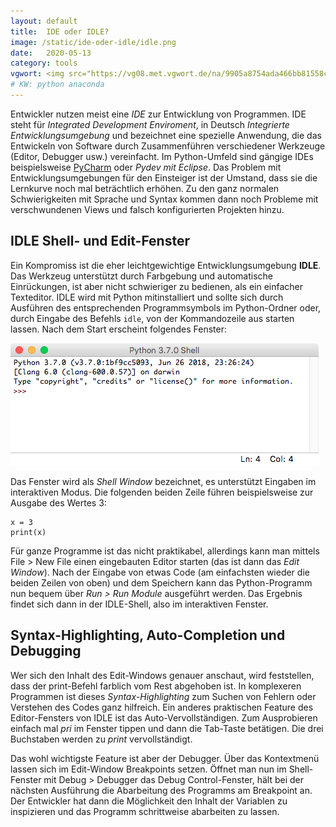 ```yaml
---
layout: default
title:  IDE oder IDLE?
image: /static/ide-oder-idle/idle.png
date:   2020-05-13
category: tools
vgwort: <img src="https://vg08.met.vgwort.de/na/9905a8754ada466bb81558c6e6586f35" width="1" height="1" alt=">
# KW: python anaconda
---
```


Entwickler nutzen meist eine _IDE_ zur Entwicklung von Programmen. IDE steht für *Integrated Development Enviroment*, in Deutsch *Integrierte Entwicklungsumgebung* und bezeichnet eine spezielle Anwendung, die das Entwickeln von Software durch Zusammenführen verschiedener Werkzeuge (Editor, Debugger usw.) vereinfacht. Im Python-Umfeld sind gängige IDEs beispielsweise [PyCharm](https://www.jetbrains.com/de-de/pycharm/) oder *Pydev mit Eclipse*. Das Problem mit Entwicklungsumgebungen für den Einsteiger ist der Umstand, dass sie die Lernkurve noch mal beträchtlich erhöhen. Zu den ganz normalen Schwierigkeiten mit Sprache und Syntax kommen dann noch Probleme mit verschwundenen Views und falsch konfigurierten Projekten hinzu.

## IDLE Shell- und Edit-Fenster

Ein Kompromiss ist die eher leichtgewichtige Entwicklungsumgebung **IDLE**. Das Werkzeug unterstützt durch Farbgebung und automatische Einrückungen, ist aber nicht schwieriger zu bedienen, als ein einfacher Texteditor. IDLE wird mit Python mitinstalliert und sollte sich durch Ausführen des entsprechenden Programmsymbols im Python-Ordner oder, durch Eingabe des Befehls `idle`, von der Kommandozeile aus starten lassen. Nach dem Start erscheint folgendes Fenster:

<img src="/static/ide-oder-idle/idle.png" alt="Die Python-IDE IDLE" class="img-fluid">

Das Fenster wird als *Shell Window* bezeichnet, es unterstützt Eingaben im interaktiven Modus. Die folgenden beiden Zeile führen beispielsweise zur Ausgabe des Wertes 3:

    x = 3
    print(x)

Für ganze Programme ist das nicht praktikabel, allerdings kann man mittels File > New File einen eingebauten Editor starten (das ist dann das *Edit Window*). Nach der Eingabe von etwas Code (am einfachsten wieder die beiden Zeilen von oben) und dem Speichern kann das Python-Programm nun bequem über _Run > Run Module_ ausgeführt werden. Das Ergebnis findet sich dann in der IDLE-Shell, also im interaktiven Fenster.

## Syntax-Highlighting, Auto-Completion und Debugging

Wer sich den Inhalt des Edit-Windows genauer anschaut, wird feststellen, dass der print-Befehl farblich vom Rest abgehoben ist. In komplexeren Programmen ist dieses *Syntax-Highlighting* zum Suchen von Fehlern oder Verstehen des Codes ganz hilfreich. Ein anderes praktischen Feature des Editor-Fensters von IDLE ist das Auto-Vervollständigen. Zum Ausprobieren einfach mal *pri* im Fenster tippen und dann die Tab-Taste betätigen. Die drei Buchstaben werden zu *print* vervollständigt.

Das wohl wichtigste Feature ist aber der Debugger. Über das Kontextmenü lassen sich im Edit-Window Breakpoints setzen. Öffnet man nun im Shell-Fenster mit Debug > Debugger das Debug Control-Fenster, hält bei der nächsten Ausführung die Abarbeitung des Programms am Breakpoint an. Der Entwickler hat dann die Möglichkeit den Inhalt der Variablen zu inspizieren und das Programm schrittweise abarbeiten zu lassen.
